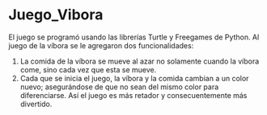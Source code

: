 # Juego_Vibora
El juego se programó usando las librerías Turtle y Freegames de Python. Al juego de la víbora se le agregaron dos funcionalidades:
1. La comida de la víbora se mueve al azar no solamente cuando la víbora come, sino cada vez que esta se mueve.
2. Cada que se inicia el juego, la víbora y la comida cambian a un color nuevo; asegurándose de que no sean del mismo color para diferenciarse.
Así el juego es más retador y consecuentemente más divertido.
